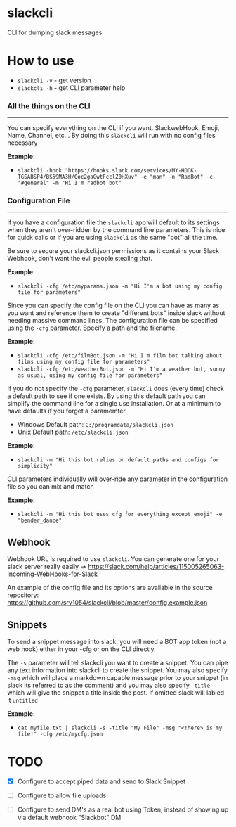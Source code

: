# slackcli
CLI for dumping slack messages

# How to use

* `slackcli -v` - get version
* `slackcli -h` - get CLI parameter help

### All the things on the CLI
---
You can specify everything on the CLI if you want.  SlackwebHook, Emoji, Name, Channel, etc...
By doing this `slackcli` will run with no config files necessary

**Example**:   
* `slackcli -hook "https://hooks.slack.com/services/MY-HOOK-TGSABSP4/BS59MA3H/Ooc2gaGwtFcclZ0HXuv" -e "man" -n "RadBot" -c "#general" -m "Hi I'm radbot bot"`

### Configuration File
---
If you have a configuration file the `slackcli` app will default to its settings when they aren't over-ridden by the command line parameters.  This is nice for quick calls or if you are using `slackcli` as the same "bot" all the time.

Be sure to secure your slackcli.json permissions as it contains your Slack Webhook, don't want the evil people stealing that.

**Example**:  
* `slackcli -cfg /etc/myparams.json -m "Hi I'm a bot using my config file for parameters"`

Since you can specify the config file on the CLI you can have as many as you want and reference them to create "different bots" inside slack without needing massive command lines.
The configuration file can be specified using the `-cfg` parameter.  Specify a path and the filename.

**Example**:  
* `slackcli -cfg /etc/filmBot.json -m "Hi I'm film bot talking about films using my config file for parameters"`
* `slackcli -cfg /etc/weatherBot.json -m "Hi I'm a weather bot, sunny as usual, using my config file for parameters"` 


If you do not specify the `-cfg` parameter, `slackcli` does (every time) check a default path to see if one exists.   By using this default path you can simplify the command line for a single use installation.  Or at a minimum to have defaults if you forget a paramemter.

* Windows Default path:  `C:/programdata/slackcli.json`
* Unix Default path:  `/etc/slackcli.json`

**Example**: 
* `slackcli -m "Hi this bot relies on default paths and configs for simplicity"`

CLI parameters individually will over-ride any parameter in the configuration file so you can mix and match

**Example**: 
* `slackcli -m "Hi this bot uses cfg for everything except emoji" -e "bender_dance"`

## Webhook
Webhook URL is required to use `slackcli`.  You can generate one for your slack server really easily -> https://slack.com/help/articles/115005265063-Incoming-WebHooks-for-Slack

An example of the config file and its options are available in the source repository: https://github.com/srv1054/slackcli/blob/master/config.example.json

## Snippets
To send a snippet message into slack, you will need a BOT app token (not a web hook) either in your -cfg or on the CLI directly.

The `-s` parameter will tell slackcli you want to create a snippet.  You can pipe any text information into slackcli to create the snippet.  You may also specify `-msg` which will place a markdown capable message prior to your snippet (in slack its referred to as the comment) and you may also specify `-title` which will give the snippet a title inside the post.  If omitted slack will labled it `untitled`

**Example**:
* `cat myfile.txt | slackcli -s -title "My File" -msg "<!here> is my file!" -cfg /etc/mycfg.json`

# TODO
- [x] Configure to accept piped data and send to Slack Snippet
- [ ] Configure to allow file uploads
- [ ] Configure to send DM's as a real bot using Token, instead of showing up via default webhook "Slackbot" DM

